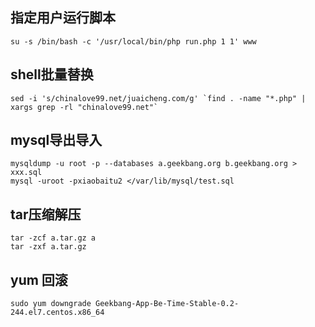 ## 指定用户运行脚本
```
su -s /bin/bash -c '/usr/local/bin/php run.php 1 1' www
```

## shell批量替换
```
sed -i 's/chinalove99.net/juaicheng.com/g' `find . -name "*.php" | xargs grep -rl "chinalove99.net"`
```

## mysql导出导入
```
mysqldump -u root -p --databases a.geekbang.org b.geekbang.org > xxx.sql
mysql -uroot -pxiaobaitu2 </var/lib/mysql/test.sql
```

## tar压缩解压
```
tar -zcf a.tar.gz a
tar -zxf a.tar.gz
```

## yum 回滚
```
sudo yum downgrade Geekbang-App-Be-Time-Stable-0.2-244.el7.centos.x86_64
```